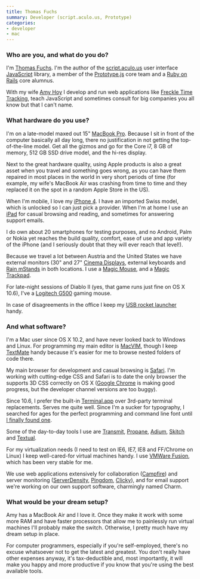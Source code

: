 ```yaml
---
title: Thomas Fuchs
summary: Developer (script.aculo.us, Prototype)
categories:
- developer
- mac
---
```


### Who are you, and what do you do?

I'm [Thomas Fuchs](http://mir.aculo.us/ "Thomas' website."). I'm the author of the [script.aculo.us][script.aculo.us] user interface [JavaScript][] library, a member of the [Prototype.js][prototype] core team and a [Ruby on Rails][rails] core alumnus.

With my wife [Amy Hoy](http://amy.hoy.usesthis.com/ "Amy's Setup interview.") I develop and run web applications like [Freckle Time Tracking][freckle], teach JavaScript and sometimes consult for big companies you all know but that I can't name.

### What hardware do you use?

I'm on a late-model maxed out 15" [MacBook Pro][macbook-pro]. Because I sit in front of the computer basically all day long, there no justification in not getting the top-of-the-line model. Get all the gizmos and go for the Core i7, 8 GB of memory, 512 GB SSD drive model, and the hi-res display.

Next to the great hardware quality, using Apple products is also a great asset when you travel and something goes wrong, as you can have them repaired in most places in the world in very short periods of time (for example, my wife's MacBook Air was crashing from time to time and they replaced it on the spot in a random Apple Store in the US).

When I'm mobile, I love my [iPhone 4][iphone-4]. I have an imported Swiss model, which is unlocked so I can just pick a provider. When I'm at home I use an [iPad][] for casual browsing and reading, and sometimes for answering support emails.

I do own about 20 smartphones for testing purposes, and no Android, Palm or Nokia yet reaches the build quality, comfort, ease of use and app variety of the iPhone (and I seriously doubt that they will ever reach that level!).

Because we travel a lot between Austria and the United States we have external monitors (30" and 27" [Cinema Displays][cinema-display], external keyboards and [Rain mStands][mstand] in both locations. I use a [Magic Mouse][magic-mouse], and a [Magic Trackpad][magic-trackpad].

For late-night sessions of Diablo II (yes, that game runs just fine on OS X 10.6), I've a [Logitech G500][g500] gaming mouse.

In case of disagreements in the office I keep my [USB rocket launcher](http://www.thinkgeek.com/interests/techies/8a0f/ "A USB-controlled foam rocket launcher.") handy.

### And what software?

I'm a Mac user since OS X 10.2, and have never looked back to Windows and Linux. For programming my main editor is [MacVIM][], though I keep [TextMate][] handy because it's easier for me to browse nested folders of code there.

My main browser for development and casual browsing is [Safari][]. I'm working with cutting-edge CSS and Safari is to date the only browser the supports 3D CSS correctly on OS X ([Google Chrome][chrome] is making good progress, but the developer channel versions are too buggy).

Since 10.6, I prefer the built-in [Terminal.app][terminal] over 3rd-party terminal replacements. Serves me quite well. Since I'm a sucker for typography, I searched for ages for the perfect programming and command line font until [I finally found one](http://mir.aculo.us/2010/10/12/the-long-search-for-a-terminal-font-is-over/ "Thomas' post on finding a coding font.").

Some of the day-to-day tools I use are [Transmit][], [Propane][], [Adium][], [Skitch][] and [Textual][].

For my virtualization needs (I need to test on IE6, IE7, IE8 and FF/Chrome on Linux) I keep well-cared-for virtual machines handy. I use [VMWare Fusion][vmware-fusion], which has been very stable for me.

We use web applications extensively for collaboration ([Campfire][]) and server monitoring ([ServerDensity][server-density], [Pingdom][], [Clicky][]), and for email support we're working on our own support software, charmingly named Charm.

### What would be your dream setup?

Amy has a MacBook Air and I love it. Once they make it work with some more RAM and have faster processors that allow me to painlessly run virtual machines I'll probably make the switch. Otherwise, I pretty much have my dream setup in place.

For computer programmers, especially if you're self-employed, there's no excuse whatsoever not to get the latest and greatest. You don't really have other expenses anyway, it's tax-deductible and, most importantly, it will make you happy and more productive if you know that you're using the best available tools.

[adium]: https://en.wikipedia.org/wiki/Adium "A multi-protocol chat application for the Mac."
[campfire]: https://campfirenow.com/ "Web-based chat."
[chrome]: https://www.google.com/intl/en/chrome/browser/ "A WebKit-based browser, where each tab runs in its own thread."
[cinema-display]: https://en.wikipedia.org/wiki/Apple_Cinema_Display "An LCD display."
[clicky]: https://clicky.com/ "A web analytics web service."
[freckle]: https://letsfreckle.com/ "A web service for time tracking."
[g500]: https://www.amazon.com/Logitech-G500-Programmable-Gaming-Mouse/dp/B002J9GDXI "A gaming mouse."
[ipad]: https://www.apple.com/ipad/ "A tablet device."
[iphone-4]: https://en.wikipedia.org/wiki/IPhone_4 "A smartphone."
[javascript]: https://en.wikipedia.org/wiki/JavaScript "An interpreted scripting language."
[macbook-pro]: https://www.apple.com/macbook-pro/ "A laptop."
[macvim]: https://github.com/macvim-dev/macvim "A Mac GUI port of vim."
[magic-mouse]: https://en.wikipedia.org/wiki/Magic_Mouse "A multi-touch mouse."
[magic-trackpad]: https://en.wikipedia.org/wiki/Magic_Trackpad "A trackpad for desktop machines."
[mstand]: https://www.raindesigninc.com/mstand.html "A laptop stand."
[pingdom]: https://www.pingdom.com/ "An uptime and performance web service."
[propane]: http://propaneapp.com/ "A native Mac client for the Campfire chat service."
[prototype]: http://prototypejs.org/ "A Javascript library."
[rails]: https://rubyonrails.org/ "A Ruby-based web framework."
[safari]: https://www.apple.com/safari/ "A fast web browser."
[script.aculo.us]: http://script.aculo.us/ "A Javascript user interface library."
[server-density]: https://www.serverdensity.com/ "A server monitoring web service."
[skitch]: https://evernote.com/skitch/ "An always-on image editor for the Mac."
[terminal]: https://en.wikipedia.org/wiki/Terminal_(OS_X) "A console application included with Mac OS X."
[textmate]: https://macromates.com/ "A text editor for the Mac."
[textual]: https://www.codeux.com/textual/ "An IRC client for Mac OS X."
[transmit]: https://panic.com/transmit/ "An FTP/SFTP client for the Mac."
[vmware-fusion]: https://www.vmware.com/products/fusion.html "A PC emulator for the Mac."
